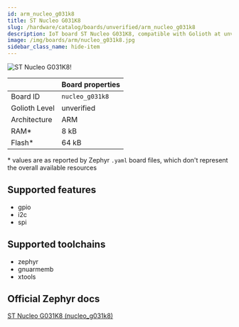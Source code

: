 ```yaml
---
id: arm_nucleo_g031k8
title: ST Nucleo G031K8
slug: /hardware/catalog/boards/unverified/arm_nucleo_g031k8
description: IoT board ST Nucleo G031K8, compatible with Golioth at unverified level.
image: /img/boards/arm/nucleo_g031k8.jpg
sidebar_class_name: hide-item
---
```


[//]: # (This is an auto-generated file, do not edit! Changes to it will be lost upon re-generation)

![ST Nucleo G031K8!](/img/boards/arm/nucleo_g031k8.jpg "ST Nucleo G031K8")

|                | Board properties     |
| -------------  | -------------------- |
| Board ID       | `nucleo_g031k8` |
| Golioth Level  | unverified       |
| Architecture   | ARM |
| RAM*           | 8 kB |
| Flash*         | 64 kB |

\* values are as reported by Zephyr `.yaml` board files, which don't represent the overall available resources



## Supported features

* gpio
* i2c
* spi

## Supported toolchains

* zephyr
* gnuarmemb
* xtools

## Official Zephyr docs

[ST Nucleo G031K8 (nucleo_g031k8)](https://docs.zephyrproject.org/latest/boards/arm/nucleo_g031k8/doc/index.html)
